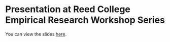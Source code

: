 # Presentation at Reed College Empirical Research Workshop Series

You can view the slides [here](https://raw.githack.com/grantmcdermott/reed-erws/master/slides.html).
